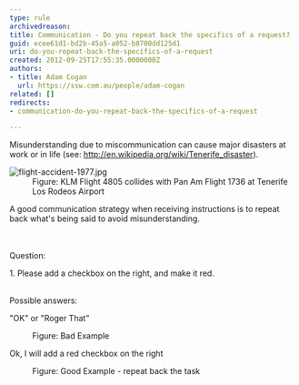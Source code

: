 ```yaml
---
type: rule
archivedreason: 
title: Communication - Do you repeat back the specifics of a request?
guid: ecee61d1-bd2b-45a5-a052-b8700dd125d1
uri: do-you-repeat-back-the-specifics-of-a-request
created: 2012-09-25T17:55:35.0000000Z
authors:
- title: Adam Cogan
  url: https://ssw.com.au/people/adam-cogan
related: []
redirects:
- communication-do-you-repeat-back-the-specifics-of-a-request

---
```



<p>​​​Misunderstanding due to miscommunication can cause major disasters at work or in life (see&#58; ​<a href="https&#58;//en.wikipedia.org/wiki/Tenerife_airport_disaster" target="_blank">http&#58;//en.wikipedia.org/wiki/Tenerife_disaster</a>).<br></p><dl class="badImage"><dt><img src="/PublishingImages/flight-accident-1977.jpg" alt="flight-accident-1977.jpg" /></dt><dd>Figure&#58; KLM Flight 4805 collides with Pan Am Flight 1736 at Tenerife Los Rodeos Airport</dd>
</dl>
<p>​​A good communication strategy when receiving instructions is to repeat back what's being said to avoid misunderstanding.</p>
<br><excerpt class='endintro'></excerpt><br>
Question&#58;&#160;<div><p class="ssw15-rteElement-GreyBox">1. Please add a checkbox on the right, and make it red.<br></p>&#160;<div>Possible answers&#58; <dl class="bad"><p class="ssw15-rteElement-GreyBox">&quot;OK&quot; or &quot;Roger That&quot;<br></p><dd>Figure&#58; Bad Example</dd></dl><dl class="good"><p class="ssw15-rteElement-GreyBox">Ok, I will add a red checkbox on the right<br></p><dd>Figure&#58; Good Example - repeat back the task<br></dd></dl></div></div>


